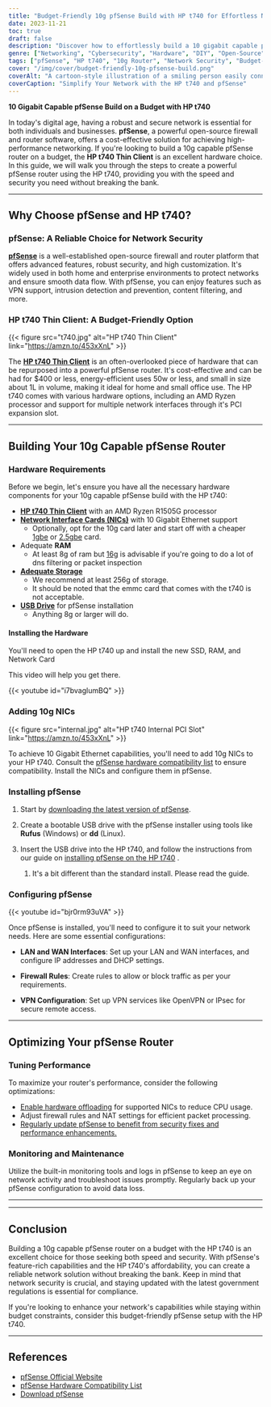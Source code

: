 ```yaml
---
title: "Budget-Friendly 10g pfSense Build with HP t740 for Effortless Networking"
date: 2023-11-21
toc: true
draft: false
description: "Discover how to effortlessly build a 10 gigabit capable pfSense router and firewall on a budget using the HP t740, ensuring high-performance networking for your needs."
genre: ["Networking", "Cybersecurity", "Hardware", "DIY", "Open-Source", "Small Business", "Home Network", "Technology", "IT Solutions", "Network Security"]
tags: ["pfSense", "HP t740", "10g Router", "Network Security", "Budget-Friendly", "DIY Networking", "Open-Source Router", "Cybersecurity", "Home Network Setup", "IT Solutions", "Small Business Networking", "Effortless Networking", "Router Configuration", "Firewall Software", "Hardware Setup", "Network Performance", "VPN Configuration", "Network Optimization", "pfSense Installation", "Network Monitoring", "Government Regulations", "High-Performance Router", "10 Gigabit Ethernet", "Network Customization", "Intrusion Detection", "Content Filtering", "Network Upgrades", "Secure Remote Access", "Network Maintenance", "pfSense Features"]
cover: "/img/cover/budget-friendly-10g-pfsense-build.png"
coverAlt: "A cartoon-style illustration of a smiling person easily connecting network cables to an HP t740 router"
coverCaption: "Simplify Your Network with the HP t740 and pfSense"
---
```

**10 Gigabit Capable pfSense Build on a Budget with HP t740**

In today's digital age, having a robust and secure network is essential for both individuals and businesses. **pfSense**, a powerful open-source firewall and router software, offers a cost-effective solution for achieving high-performance networking. If you're looking to build a 10g capable pfSense router on a budget, the **HP t740 Thin Client** is an excellent hardware choice. In this guide, we will walk you through the steps to create a powerful pfSense router using the HP t740, providing you with the speed and security you need without breaking the bank.

______

## Why Choose pfSense and HP t740?

### **pfSense: A Reliable Choice for Network Security**

[**pfSense**](https://www.pfsense.org/) is a well-established open-source firewall and router platform that offers advanced features, robust security, and high customization. It's widely used in both home and enterprise environments to protect networks and ensure smooth data flow. With pfSense, you can enjoy features such as VPN support, intrusion detection and prevention, content filtering, and more.

### **HP t740 Thin Client: A Budget-Friendly Option**

{{< figure src="t740.jpg" alt="HP t740 Thin Client" link="https://amzn.to/453xXnL" >}}

The [**HP t740 Thin Client**](https://support.hp.com/us-en/document/c06433828) is an often-overlooked piece of hardware that can be repurposed into a powerful pfSense router. It's cost-effective and can be had for $400 or less, energy-efficient uses 50w or less, and small in size about 1L in volume, making it ideal for home and small office use. The HP t740 comes with various hardware options, including an AMD Ryzen processor and support for multiple network interfaces through it's PCI expansion slot.

______

## Building Your 10g Capable pfSense Router

### **Hardware Requirements**

Before we begin, let's ensure you have all the necessary hardware components for your 10g capable pfSense build with the HP t740:

- [**HP t740 Thin Client**](https://amzn.to/453xXnL) with an AMD Ryzen R1505G processor
- [**Network Interface Cards (NICs)**](https://amzn.to/48tAHhi) with 10 Gigabit Ethernet support
  - Optionally, opt for the 10g card later and start off with a cheaper [1gbe](https://amzn.to/48siP6u) or [2.5gbe](https://amzn.to/46jbRPu) card.
- Adequate **RAM** 
  - At least 8g of ram but [16g](https://amzn.to/3PwZTea) is advisable if you're going to do a lot of dns filtering or packet inspection
- [**Adequate Storage**](https://amzn.to/3Px0kFk)
  - We recommend at least 256g of storage.
  - It should be noted that the emmc card that comes with the t740 is not acceptable.
- [**USB Drive**](https://amzn.to/3PwzDRe) for pfSense installation
  - Anything 8g or larger will do.

#### Installing the Hardware

You'll need to open the HP t740 up and install the new SSD, RAM, and Network Card

This video will help you get there.

{{< youtube id="i7bvaglumBQ" >}}

### **Adding 10g NICs**

{{< figure src="internal.jpg" alt="HP t740 Internal PCI Slot" link="https://amzn.to/453xXnL" >}}

To achieve 10 Gigabit Ethernet capabilities, you'll need to add 10g NICs to your HP t740. Consult the [pfSense hardware compatibility list](https://docs.netgate.com/pfsense/en/latest/hardware/index.html) to ensure compatibility. Install the NICs and configure them in pfSense.

### **Installing pfSense**

1. Start by [downloading the latest version of pfSense](https://www.pfsense.org/download/).

2. Create a bootable USB drive with the pfSense installer using tools like **Rufus** (Windows) or **dd** (Linux).

3. Insert the USB drive into the HP t740, and follow the instructions from our guide on [installing pfSense on the HP t740](https://simeononsecurity.com/guides/installing-pfsense-on-hp-t740-thin-client/) . 
   1. It's a bit different than the standard install. Please read the guide.

### **Configuring pfSense**

{{< youtube id="bjr0rm93uVA" >}}

Once pfSense is installed, you'll need to configure it to suit your network needs. Here are some essential configurations:

- **LAN and WAN Interfaces**: Set up your LAN and WAN interfaces, and configure IP addresses and DHCP settings.

- **Firewall Rules**: Create rules to allow or block traffic as per your requirements.

- **VPN Configuration**: Set up VPN services like OpenVPN or IPsec for secure remote access.

______


## Optimizing Your pfSense Router

### **Tuning Performance**

To maximize your router's performance, consider the following optimizations:

- [Enable hardware offloading](https://docs.netgate.com/pfsense/en/latest/hardware/tune.html) for supported NICs to reduce CPU usage.
- Adjust firewall rules and NAT settings for efficient packet processing.
- [Regularly update pfSense to benefit from security fixes and performance enhancements.](https://docs.netgate.com/pfsense/en/latest/install/upgrade-guide.html)

### **Monitoring and Maintenance**

Utilize the built-in monitoring tools and logs in pfSense to keep an eye on network activity and troubleshoot issues promptly. Regularly back up your pfSense configuration to avoid data loss.


______

______

## Conclusion

Building a 10g capable pfSense router on a budget with the HP t740 is an excellent choice for those seeking both speed and security. With pfSense's feature-rich capabilities and the HP t740's affordability, you can create a reliable network solution without breaking the bank. Keep in mind that network security is crucial, and staying updated with the latest government regulations is essential for compliance.

If you're looking to enhance your network's capabilities while staying within budget constraints, consider this budget-friendly pfSense setup with the HP t740.

______

## References

- [pfSense Official Website](https://www.pfsense.org/)
- [pfSense Hardware Compatibility List](https://docs.netgate.com/pfsense/en/latest/hardware/index.html)
- [Download pfSense](https://www.pfsense.org/download/)
